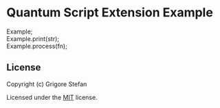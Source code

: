 # Quantum Script Extension Example

Example;\
Example.print(str);\
Example.process(fn);

## License

Copyright (c) Grigore Stefan

Licensed under the [MIT](LICENSE) license.

